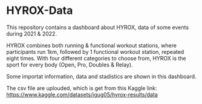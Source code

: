 # HYROX-Data

This repository contains a dashboard about HYROX, data of some events during 2021 & 2022. 

HYROX combines both running & functional workout stations, where participants run 1km, followed by 1 functional workout station, repeated eight times. With four different categories to choose from, HYROX is the sport for every body (Open, Pro, Doubles & Relay). 

Some importat information, data and stadistics are shown in this dashboard.

The csv file are uplouded, which is get from this Kaggle link: https://www.kaggle.com/datasets/jgug05/hyrox-results/data
